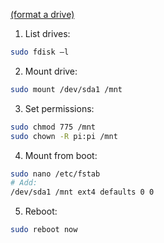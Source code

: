 [(format a drive)](https://raspberrytips.com/format-mount-usb-drive/)

1. List drives:
```sh
sudo fdisk –l
```

2. Mount drive:
```sh
sudo mount /dev/sda1 /mnt
```

3. Set permissions:
```sh
sudo chmod 775 /mnt
sudo chown -R pi:pi /mnt
```

4. Mount from boot:
```sh
sudo nano /etc/fstab
# Add:
/dev/sda1 /mnt ext4 defaults 0 0
```

5. Reboot:
```sh
sudo reboot now
```
